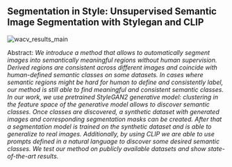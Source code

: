 ## Segmentation in Style: Unsupervised Semantic Image Segmentation with Stylegan and CLIP


![wacv_results_main](https://user-images.githubusercontent.com/2501383/126889388-21b9c55e-7732-47ec-a63a-bc41e9998c68.jpg)


Abstract: *We introduce a method that allows to automatically segment images into semantically meaningful regions without human supervision. Derived regions are consistent across different images and coincide with human-defined semantic classes on some datasets. In cases where semantic regions might be hard for human to define and consistently label, our method is still able to find meaningful and consistent semantic classes. In our work, we use pretrained StyleGAN2 generative model: clustering in the feature space of the generative model allows to discover semantic classes. Once classes are discovered, a synthetic dataset with generated images and corresponding segmentation masks can be created. After that a segmentation model is trained on the synthetic dataset and is able to generalize to real images. Additionally, by using CLIP we are able to use prompts defined in a natural language to discover some desired semantic classes. We test our method on publicly available datasets and show state-of-the-art results.*
